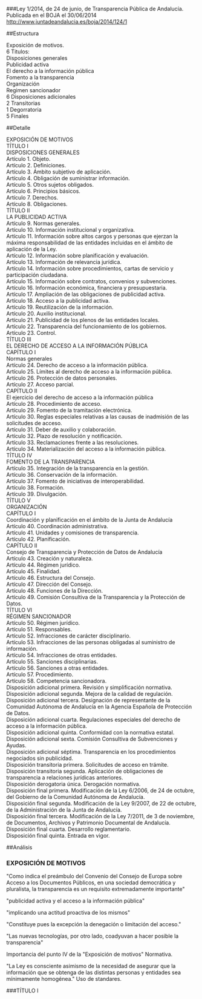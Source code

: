 ###Ley 1/2014, de 24 de junio, de Transparencia Pública de Andalucía.
Publicada en el BOJA el 30/06/2014  
http://www.juntadeandalucia.es/boja/2014/124/1

##Estructura  

Exposición de motivos.  
6 Titulos:  
   Disposiciones generales  
   Publicidad activa  
   El derecho a la información pública  
   Fomento a la transparencia  
   Organización  
   Regimen sancionador  
6 Disposiciones adicionales  
2 Transitorias  
1 Degorratoria  
5 Finales  


##Detalle

EXPOSICIÓN DE MOTIVOS  
TÍTULO I  
DISPOSICIONES GENERALES  
Artículo 1. Objeto.  
Artículo 2. Definiciones.  
Artículo 3. Ámbito subjetivo de aplicación.  
Artículo 4. Obligación de suministrar información.  
Artículo 5. Otros sujetos obligados.  
Artículo 6. Principios básicos.  
Artículo 7. Derechos.  
Artículo 8. Obligaciones.  
TÍTULO II  
LA PUBLICIDAD ACTIVA  
Artículo 9. Normas generales.  
Artículo 10. Información institucional y organizativa.  
Artículo 11. Información sobre altos cargos y personas que ejerzan la máxima responsabilidad de las entidades incluidas en el ámbito de aplicación de la Ley.  
Artículo 12. Información sobre planificación y evaluación.  
Artículo 13. Información de relevancia jurídica.  
Artículo 14. Información sobre procedimientos, cartas de servicio y participación ciudadana.   
Artículo 15. Información sobre contratos, convenios y subvenciones.  
Artículo 16. Información económica, financiera y presupuestaria.  
Artículo 17. Ampliación de las obligaciones de publicidad activa.  
Artículo 18. Acceso a la publicidad activa.  
Artículo 19. Reutilización de la información.  
Artículo 20. Auxilio institucional.  
Artículo 21. Publicidad de los plenos de las entidades locales.   
Artículo 22. Transparencia del funcionamiento de los gobiernos.  
Artículo 23. Control.  
TÍTULO III  
EL DERECHO DE ACCESO A LA INFORMACIÓN PÚBLICA  
CAPÍTULO I  
Normas generales  
Artículo 24. Derecho de acceso a la información pública.  
Artículo 25. Límites al derecho de acceso a la información pública.  
Artículo 26. Protección de datos personales.  
Artículo 27. Acceso parcial.  
CAPÍTULO II  
El ejercicio del derecho de acceso a la información pública  
Artículo 28. Procedimiento de acceso.   
Artículo 29. Fomento de la tramitación electrónica.  
Artículo 30. Reglas especiales relativas a las causas de inadmisión de las solicitudes de acceso.  
Artículo 31. Deber de auxilio y colaboración.  
Artículo 32. Plazo de resolución y notificación.  
Artículo 33. Reclamaciones frente a las resoluciones.  
Artículo 34. Materialización del acceso a la información pública.  
TÍTULO IV  
FOMENTO DE LA TRANSPARENCIA  
Artículo 35. Integración de la transparencia en la gestión.  
Artículo 36. Conservación de la información.  
Artículo 37. Fomento de iniciativas de interoperabilidad.  
Artículo 38. Formación.  
Artículo 39. Divulgación.  
TÍTULO V  
ORGANIZACIÓN  
CAPÍTULO I  
Coordinación y planificación en el ámbito de la Junta de Andalucía  
Artículo 40. Coordinación administrativa.  
Artículo 41. Unidades y comisiones de transparencia.  
Artículo 42. Planificación.  
CAPÍTULO II  
Consejo de Transparencia y Protección de Datos de Andalucía  
Artículo 43. Creación y naturaleza.  
Artículo 44. Régimen jurídico.  
Artículo 45. Finalidad.  
Artículo 46. Estructura del Consejo.  
Artículo 47. Dirección del Consejo.  
Artículo 48. Funciones de la Dirección.  
Artículo 49. Comisión Consultiva de la Transparencia y la Protección de Datos.  
TÍTULO VI  
RÉGIMEN SANCIONADOR  
Artículo 50. Régimen jurídico.  
Artículo 51. Responsables.  
Artículo 52. Infracciones de carácter disciplinario.  
Artículo 53. Infracciones de las personas obligadas al suministro de información.  
Artículo 54. Infracciones de otras entidades.  
Artículo 55. Sanciones disciplinarias.  
Artículo 56. Sanciones a otras entidades.  
Artículo 57. Procedimiento.  
Artículo 58. Competencia sancionadora.  
Disposición adicional primera. Revisión y simplificación normativa.  
Disposición adicional segunda. Mejora de la calidad de regulación.  
Disposición adicional tercera. Designación de representante de la Comunidad Autónoma de Andalucía en la Agencia Española de Protección de Datos.  
Disposición adicional cuarta. Regulaciones especiales del derecho de acceso a la información pública.  
Disposición adicional quinta. Conformidad con la normativa estatal.  
Disposición adicional sexta. Comisión Consultiva de Subvenciones y Ayudas.  
Disposición adicional séptima. Transparencia en los procedimientos negociados sin publicidad.  
Disposición transitoria primera. Solicitudes de acceso en trámite.  
Disposición transitoria segunda. Aplicación de obligaciones de transparencia a relaciones jurídicas anteriores.  
Disposición derogatoria única. Derogación normativa.  
Disposición final primera. Modificación de la Ley 6/2006, de 24 de octubre, del Gobierno de la Comunidad Autónoma de Andalucía.  
Disposición final segunda. Modificación de la Ley 9/2007, de 22 de octubre, de la Administración de la Junta de Andalucía.  
Disposición final tercera. Modificación de la Ley 7/2011, de 3 de noviembre, de Documentos, Archivos y Patrimonio Documental de Andalucía.  
Disposición final cuarta. Desarrollo reglamentario.  
Disposición final quinta. Entrada en vigor.  

##Análisis

### EXPOSICIÓN DE MOTIVOS 

"Como indica el preámbulo del Convenio del Consejo de Europa sobre Acceso a los Documentos Públicos, en una sociedad democrática y pluralista, la transparencia es un requisito extremadamente importante"  

"publicidad activa y el acceso a la información pública"  

"implicando una actitud proactiva de los mismos"  

"Constituye pues la excepción la denegación o limitación del acceso."  

"Las nuevas tecnologías, por otro lado, coadyuvan a hacer posible la transparencia"

Importancia del punto IV de la "Exposición de motivos" Normativa.  

"La Ley es consciente asimismo de la necesidad de asegurar que la información que se obtenga de las distintas personas y entidades sea mínimamente homogénea."  Uso de standares. 

###TÍTULO I  


